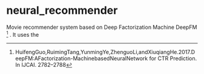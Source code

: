 # neural_recommender
Movie recommender system based on Deep Factorization Machine DeepFM [^ref1] . It uses the 


[^ref1]: HuifengGuo,RuimingTang,YunmingYe,ZhenguoLi,andXiuqiangHe.2017.DeepFM:AFactorization-MachinebasedNeuralNetwork
for CTR Prediction. In IJCAI. 2782–2788

